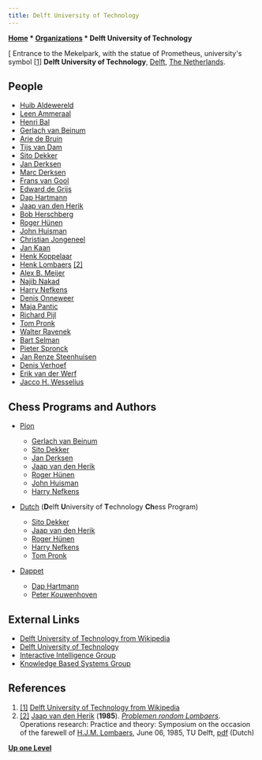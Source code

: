 ```yaml
---
title: Delft University of Technology
---
```

**[Home](Home "Home") * [Organizations](Organizations "Organizations") * Delft University of Technology**

\[ Entrance to the Mekelpark, with the statue of Prometheus, university's symbol <a id="cite-note-1" href="#cite-ref-1">[1]</a>
**Delft University of Technology**, [Delft](https://en.wikipedia.org/wiki/Delft), [The Netherlands](https://en.wikipedia.org/wiki/Netherlands).

## People

- [Huib Aldewereld](index.php?title=Huib_Aldewereld&action=edit&redlink=1 "Huib Aldewereld (page does not exist)")
- [Leen Ammeraal](Leen_Ammeraal "Leen Ammeraal")
- [Henri Bal](Henri_Bal "Henri Bal")
- [Gerlach van Beinum](Gerlach_van_Beinum "Gerlach van Beinum")
- [Arie de Bruin](Arie_de_Bruin "Arie de Bruin")
- [Tijs van Dam](index.php?title=Tijs_van_Dam&action=edit&redlink=1 "Tijs van Dam (page does not exist)")
- [Sito Dekker](Sito_Dekker "Sito Dekker")
- [Jan Derksen](Jan_Derksen "Jan Derksen")
- [Marc Derksen](Marc_Derksen "Marc Derksen")
- [Frans van Gool](Frans_van_Gool "Frans van Gool")
- [Edward de Grijs](Edward_de_Grijs "Edward de Grijs")
- [Dap Hartmann](Dap_Hartmann "Dap Hartmann")
- [Jaap van den Herik](Jaap_van_den_Herik "Jaap van den Herik")
- [Bob Herschberg](Bob_Herschberg "Bob Herschberg")
- [Roger Hünen](Roger_H%C3%BCnen "Roger Hünen")
- [John Huisman](John_Huisman "John Huisman")
- [Christian Jongeneel](Mathematician#CJongeneel "Mathematician")
- [Jan Kaan](index.php?title=Jan_Kaan&action=edit&redlink=1 "Jan Kaan (page does not exist)")
- [Henk Koppelaar](Henk_Koppelaar "Henk Koppelaar")
- [Henk Lombaers](Mathematician#HLombaers "Mathematician") <a id="cite-note-2" href="#cite-ref-2">[2]</a>
- [Alex B. Meijer](index.php?title=Alex_B._Meijer&action=edit&redlink=1 "Alex B. Meijer (page does not exist)")
- [Najib Nakad](index.php?title=Najib_Nakad&action=edit&redlink=1 "Najib Nakad (page does not exist)")
- [Harry Nefkens](Harry_Nefkens "Harry Nefkens")
- [Denis Onneweer](index.php?title=Denis_Onneweer&action=edit&redlink=1 "Denis Onneweer (page does not exist)")
- [Maja Pantic](Mathematician#MPantic "Mathematician")
- [Richard Pijl](Richard_Pijl "Richard Pijl")
- [Tom Pronk](Tom_Pronk "Tom Pronk")
- [Walter Ravenek](Walter_Ravenek "Walter Ravenek")
- [Bart Selman](Bart_Selman "Bart Selman")
- [Pieter Spronck](Pieter_Spronck "Pieter Spronck")
- [Jan Renze Steenhuisen](Jan_Renze_Steenhuisen "Jan Renze Steenhuisen")
- [Denis Verhoef](index.php?title=Denis_Verhoef&action=edit&redlink=1 "Denis Verhoef (page does not exist)")
- [Erik van der Werf](Erik_van_der_Werf "Erik van der Werf")
- [Jacco H. Wesselius](index.php?title=Jacco_H._Wesselius&action=edit&redlink=1 "Jacco H. Wesselius (page does not exist)")

## Chess Programs and Authors

- [Pion](Pion "Pion")

  - [Gerlach van Beinum](Gerlach_van_Beinum "Gerlach van Beinum")
  - [Sito Dekker](Sito_Dekker "Sito Dekker")
  - [Jan Derksen](Jan_Derksen "Jan Derksen")
  - [Jaap van den Herik](Jaap_van_den_Herik "Jaap van den Herik")
  - [Roger Hünen](Roger_H%C3%BCnen "Roger Hünen")
  - [John Huisman](John_Huisman "John Huisman")
  - [Harry Nefkens](Harry_Nefkens "Harry Nefkens")

- [Dutch](Dutch "Dutch") (**D**elft **U**niversity of **T**echnology **Ch**ess Program)

  - [Sito Dekker](Sito_Dekker "Sito Dekker")
  - [Jaap van den Herik](Jaap_van_den_Herik "Jaap van den Herik")
  - [Roger Hünen](Roger_H%C3%BCnen "Roger Hünen")
  - [Harry Nefkens](Harry_Nefkens "Harry Nefkens")
  - [Tom Pronk](Tom_Pronk "Tom Pronk")

- [Dappet](Dappet "Dappet")

  - [Dap Hartmann](Dap_Hartmann "Dap Hartmann")
  - [Peter Kouwenhoven](Peter_Kouwenhoven "Peter Kouwenhoven")

## External Links

- [Delft University of Technology from Wikipedia](https://en.wikipedia.org/wiki/Delft_University_of_Technology)
- [Delft University of Technology](http://home.tudelft.nl/en/)
- [Interactive Intelligence Group](http://ii.tudelft.nl/)
- [Knowledge Based Systems Group](http://www.kbs.twi.tudelft.nl/)

## References

1. <a id="cite-ref-1" href="#cite-note-1">[1]</a> [Delft University of Technology from Wikipedia](https://en.wikipedia.org/wiki/Delft_University_of_Technology)
1. <a id="cite-ref-2" href="#cite-note-2">[2]</a> [Jaap van den Herik](Jaap_van_den_Herik "Jaap van den Herik") (**1985**). *[Problemen rondom Lombaers](https://research.tilburguniversity.edu/en/publications/problemen-rondom-lombaers-2)*. Operations research: Practice and theory: Symposium on the occasion of the farewell of [H.J.M. Lombaers](Mathematician#HLombaers "Mathematician"), June 06, 1985, TU Delft, [pdf](https://pure.uvt.nl/ws/portalfiles/portal/1242228/PROBLEM_.PDF) (Dutch)

**[Up one Level](Organizations "Organizations")**

